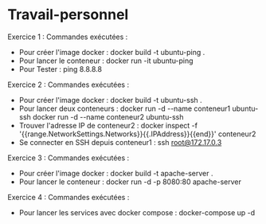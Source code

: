 # Travail-personnel

Exercice 1 :
Commandes exécutées :
+ Pour créer l'image docker : docker build -t ubuntu-ping .
+ Pour lancer le conteneur : docker run -it ubuntu-ping
+ Pour Tester : ping 8.8.8.8

Exercice 2 :
Commandes exécutées :
+ Pour créer l'image docker : docker build -t ubuntu-ssh .
+ Pour lancer deux conteneurs : docker run -d --name conteneur1 ubuntu-ssh
                                docker run -d --name conteneur2 ubuntu-ssh
+ Trouver l'adresse IP de conteneur2 : docker inspect -f '{{range.NetworkSettings.Networks}}{{.IPAddress}}{{end}}' conteneur2
+ Se connecter en SSH depuis conteneur1 : ssh root@172.17.0.3

Exercice 3 :
Commandes exécutées :
+ Pour créer l'image docker : docker build -t apache-server .
+ Pour lancer le conteneur :  docker run -d -p 8080:80 apache-server

Exercice 4 :
Commandes exécutées :
+ Pour lancer les services avec docker compose : docker-compose up -d





